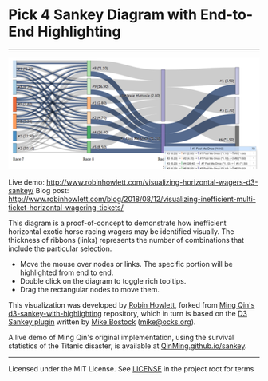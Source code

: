 # Pick 4 Sankey Diagram with End-to-End Highlighting

------------------------

![dataviz](asset/r9n7-highlight.png)

Live demo: http://www.robinhowlett.com/visualizing-horizontal-wagers-d3-sankey/
Blog post: http://www.robinhowlett.com/blog/2018/08/12/visualizing-inefficient-multi-ticket-horizontal-wagering-tickets/

This diagram is a proof-of-concept to demonstrate how inefficient horizontal exotic horse racing wagers may be identified visually. The thickness of ribbons (links) represents the number of combinations that include the particular selection. 

- Move the mouse over nodes or links. The specific portion will be highlighted from end to end.
- Double click on the diagram to toggle rich tooltips.
- Drag the rectangular nodes to move them.

This visualization was developed by [Robin Howlett](http://www.robinhowlett.com), forked from [Ming Qin's d3-sankey-with-highlighting](//github.com/QinMing/d3-sankey-with-highlighting) repository, which in turn is based on the [D3 Sankey plugin](http://bost.ocks.org/mike/sankey/) written by [Mike Bostock](//github.com/mbostock) (<mike@ocks.org>).

A live demo of Ming Qin's original implementation, using the survival statistics of the Titanic disaster, is available at [QinMing.github.io/sankey](http://qinming.github.io/d3-sankey-with-highlighting/).

------------------------

Licensed under the MIT License. See [LICENSE](//github.com/QinMing/d3-sankey-with-highlighting/blob/gh-pages/LICENSE) in the project root for terms
